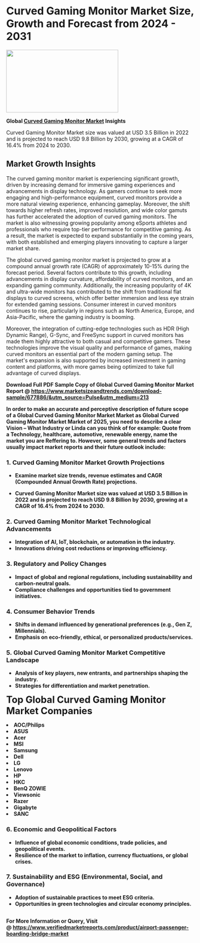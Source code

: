 <H1>Curved Gaming Monitor Market Size, Growth and Forecast from 2024 - 2031</H1><img class="aligncenter size-medium wp-image-584254" src="https://thirdeyenews.in/wp-content/uploads/2024/09/Global-Market-Research-300x168.jpeg" alt="" width="300" height="168" /><p><strong>Global&nbsp;<a href="https://www.marketsizeandtrends.com/download-sample/677886/&amp;utm_source=Pulse&amp;utm_medium=213">Curved Gaming Monitor Market</a> Insights</strong></p><p>Curved Gaming Monitor Market size was valued at USD 3.5 Billion in 2022 and is projected to reach USD 9.8 Billion by 2030, growing at a CAGR of 16.4% from 2024 to 2030.</p><p><h2>Market Growth Insights</h2> <p>The curved gaming monitor market is experiencing significant growth, driven by increasing demand for immersive gaming experiences and advancements in display technology. As gamers continue to seek more engaging and high-performance equipment, curved monitors provide a more natural viewing experience, enhancing gameplay. Moreover, the shift towards higher refresh rates, improved resolution, and wide color gamuts has further accelerated the adoption of curved gaming monitors. The market is also witnessing growing popularity among eSports athletes and professionals who require top-tier performance for competitive gaming. As a result, the market is expected to expand substantially in the coming years, with both established and emerging players innovating to capture a larger market share.</p> <p><strong></strong></p> <p>The global curved gaming monitor market is projected to grow at a compound annual growth rate (CAGR) of approximately 10-15% during the forecast period. Several factors contribute to this growth, including advancements in display curvature, affordability of curved monitors, and an expanding gaming community. Additionally, the increasing popularity of 4K and ultra-wide monitors has contributed to the shift from traditional flat displays to curved screens, which offer better immersion and less eye strain for extended gaming sessions. Consumer interest in curved monitors continues to rise, particularly in regions such as North America, Europe, and Asia-Pacific, where the gaming industry is booming.</p> <p>Moreover, the integration of cutting-edge technologies such as HDR (High Dynamic Range), G-Sync, and FreeSync support in curved monitors has made them highly attractive to both casual and competitive gamers. These technologies improve the visual quality and performance of games, making curved monitors an essential part of the modern gaming setup. The market's expansion is also supported by increased investment in gaming content and platforms, with more games being optimized to take full advantage of curved displays.</p> <p><strong></p><p><span class=""><strong>Download Full PDF Sample Copy of Global Curved Gaming Monitor Market Report</strong> @ <a href="https://www.marketsizeandtrends.com/download-sample/677886/&amp;utm_source=Pulse&amp;utm_medium=213" target="_blank">https://www.marketsizeandtrends.com/download-sample/677886/&amp;utm_source=Pulse&amp;utm_medium=213</a></span></p><p>In order to make an accurate and perceptive description of future scope of a Global&nbsp;Curved Gaming Monitor Market Market as Global&nbsp;Curved Gaming Monitor Market Market of 2025, you need to describe a clear Vision &ndash; What Industry or Linda can you think of for example: Quote from a Technology, healthcare, automotive, renewable energy, name the market you are Reffering to. However, some general trends and factors usually impact market reports and their future outlook include:</p><h3>1.&nbsp;<strong>Curved Gaming Monitor Market Growth Projections</strong></h3><ul><li>Examine market size trends, revenue estimates and CAGR (Compounded Annual Growth Rate) projections.</li><li><p>Curved Gaming Monitor Market size was valued at USD 3.5 Billion in 2022 and is projected to reach USD 9.8 Billion by 2030, growing at a CAGR of 16.4% from 2024 to 2030.</p></li></ul><h3>2.&nbsp;<strong>Curved Gaming Monitor Market Technological Advancements</strong></h3><ul><li>Integration of AI, IoT, blockchain, or automation in the industry.</li><li>Innovations driving cost reductions or improving efficiency.</li></ul><h3>3.&nbsp;<strong>Regulatory and Policy Changes</strong></h3><ul><li>Impact of global and regional regulations, including sustainability and carbon-neutral goals.</li><li>Compliance challenges and opportunities tied to government initiatives.</li></ul><h3>4.&nbsp;<strong>Consumer Behavior Trends</strong></h3><ul><li>Shifts in demand influenced by generational preferences (e.g., Gen Z, Millennials).</li><li>Emphasis on eco-friendly, ethical, or personalized products/services.</li></ul><h3>5.&nbsp;<strong>Global Curved Gaming Monitor Market Competitive Landscape</strong></h3><ul><li>Analysis of key players, new entrants, and partnerships shaping the industry.</li><li>Strategies for differentiation and market penetration.</li></ul><p data-pm-slice="1 1 []"><span style="color: inherit; font-family: inherit; font-size: 25px;">Top Global Curved Gaming Monitor Market Companies</span></p><div class="" data-test-id=""><p><li>AOC/Philips</li><li> ASUS</li><li> Acer</li><li> MSI</li><li> Samsung</li><li> Dell</li><li> LG</li><li> Lenovo</li><li> HP</li><li> HKC</li><li> BenQ ZOWIE</li><li> Viewsonic</li><li> Razer</li><li> Gigabyte</li><li> SANC</li></p></div><h3>6.&nbsp;<strong>Economic and Geopolitical Factors</strong></h3><ul><li>Influence of global economic conditions, trade policies, and geopolitical events.</li><li>Resilience of the market to inflation, currency fluctuations, or global crises.</li></ul><h3>7.&nbsp;<strong>Sustainability and ESG (Environmental, Social, and Governance)</strong></h3><ul><li>Adoption of sustainable practices to meet ESG criteria.</li><li>Opportunities in green technologies and circular economy principles.</li></ul><h2><strong style="font-size: 14px;">For More Information or Query, Visit @&nbsp;</strong><a style="background-color: #ffffff; font-size: 14px;" href="https://www.marketsizeandtrends.com/report/curved-gaming-monitor-market/" target="_blank">https://www.verifiedmarketreports.com/product/airport-passenger-boarding-bridge-market</a></h2>
